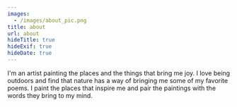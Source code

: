 ```yaml
---
images:
  - /images/about_pic.png
title: about
url: about
hideTitle: true
hideExif: true
hideDate: true
---
```


<div align="left">
	<p>
		I'm an artist painting the places and the things that bring me joy. I love being outdoors and find that nature has a way of bringing me some of my favorite poems.
		I paint the places that inspire me and pair the paintings with the words they bring to my mind.
	</p>
</div>
